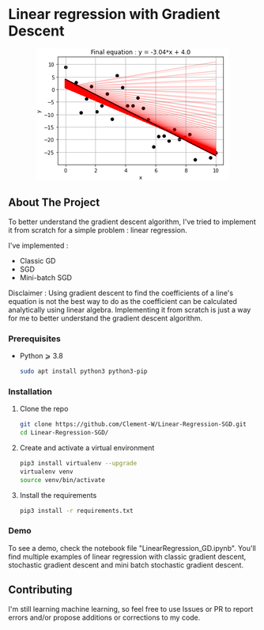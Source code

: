 <br />

<h1 align="left">Linear regression with Gradient Descent</h1>

<p align="center">
    <img src="example.png" alt="example image" >
</p>


<!-- ABOUT THE PROJECT -->
## About The Project

To better understand the gradient descent algorithm, I've tried to implement it from scratch for a simple problem : linear regression.

I've implemented :
* Classic GD
* SGD
* Mini-batch SGD

Disclaimer : Using gradient descent to find the coefficients of a line's equation is not the best way to do as the coefficient can be calculated analytically using linear algebra. Implementing it from scratch is just a way for me to better understand the gradient descent algorithm.

### Prerequisites

* Python  ⩾ 3.8
  ```sh
  sudo apt install python3 python3-pip
  ```

### Installation


1. Clone the repo
   ```sh
   git clone https://github.com/Clement-W/Linear-Regression-SGD.git
   cd Linear-Regression-SGD/
   ```
3. Create and activate a virtual environment
   ```sh
   pip3 install virtualenv --upgrade
   virtualenv venv
   source venv/bin/activate
   ```
4. Install the requirements
   ```sh
   pip3 install -r requirements.txt
   ```

### Demo

To see a demo, check the notebook file "LinearRegression_GD.ipynb". You'll find multiple examples of linear regression with classic gradient descent, stochastic gradient descent and mini batch stochastic gradient descent.

## Contributing

I'm still learning machine learning, so feel free to use Issues or PR to report errors and/or propose additions or corrections to my code.
